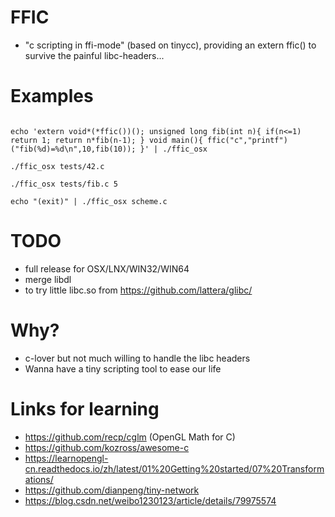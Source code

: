# FFIC

* "c scripting in ffi-mode" (based on tinycc), providing an extern ffic() to survive the painful libc-headers...

# Examples

```

echo 'extern void*(*ffic())(); unsigned long fib(int n){ if(n<=1) return 1; return n*fib(n-1); } void main(){ ffic("c","printf")("fib(%d)=%d\n",10,fib(10)); }' | ./ffic_osx

./ffic_osx tests/42.c

./ffic_osx tests/fib.c 5

echo "(exit)" | ./ffic_osx scheme.c
```

# TODO

* full release for OSX/LNX/WIN32/WIN64
* merge libdl
* to try little libc.so from https://github.com/lattera/glibc/

# Why?

* c-lover but not much willing to handle the libc headers
* Wanna have a tiny scripting tool to ease our life

# Links for learning

* https://github.com/recp/cglm (OpenGL Math for C)
* https://github.com/kozross/awesome-c
* https://learnopengl-cn.readthedocs.io/zh/latest/01%20Getting%20started/07%20Transformations/
* https://github.com/dianpeng/tiny-network
* https://blog.csdn.net/weibo1230123/article/details/79975574
